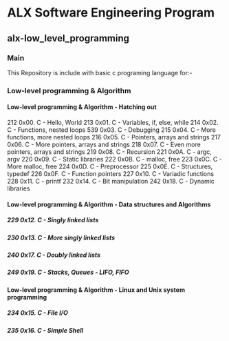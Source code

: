# ALX Software Engineering Program
## alx-low_level_programming
### Main
This Repository is include with basic c programing language 
for:-
### Low-level programming & Algorithm
#### Low-level programming & Algorithm - Hatching out
212 0x00. C - Hello, World 
213 0x01. C - Variables, if, else, while
214 0x02. C - Functions, nested loops
539 0x03. C - Debugging
215 0x04. C - More functions, more nested loops
216 0x05. C - Pointers, arrays and strings
217 0x06. C - More pointers, arrays and strings
218 0x07. C - Even more pointers, arrays and strings 
219 0x08. C - Recursion
221 0x0A. C - argc, argv
220 0x09. C - Static libraries 
222 0x0B. C - malloc, free 
223 0x0C. C - More malloc, free 
224 0x0D. C - Preprocessor
225 0x0E. C - Structures, typedef
226 0x0F. C - Function pointers
227 0x10. C - Variadic functions
228 0x11. C - printf
232 0x14. C - Bit manipulation
242 0x18. C - Dynamic libraries 
#### Low-level programming & Algorithm - Data structures and Algorithms
##### 229 0x12. C - Singly linked lists
##### 230 0x13. C - More singly linked lists
##### 240 0x17. C - Doubly linked lists
##### 249 0x19. C - Stacks, Queues - LIFO, FIFO
#### Low-level programming & Algorithm - Linux and Unix system programming
##### 234 0x15. C - File I/O
##### 235 0x16. C - Simple Shell 
